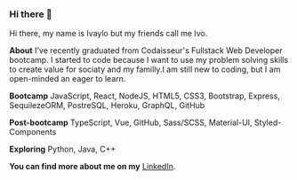 ### Hi there 👋

Hi there, my name is Ivaylo but my friends call me Ivo.

**About** I've recently graduated from Codaisseur's Fullstack Web Developer bootcamp. I started to code because I want to use my problem solving skills to 
create value for sociaty and my familly.I am still new to coding, but I am open-minded an eager to learn. 

**Bootcamp**
    JavaScript, React, NodeJS, HTML5, CSS3, Bootstrap,
    Express, SequilezeORM, PostreSQL, Heroku, GraphQL, GitHub

**Post-bootcamp**
    TypeScript, Vue, GitHub, Sass/SCSS, Material-UI, Styled-Components
    
**Exploring**
    Python, Java, C++
    
**You can find more about me on my** [LinkedIn](https://www.linkedin.com/in/ivaylo-ivo-yankov/).
<!--
**mayallzObject/mayallzObject** is a ✨ _special_ ✨ repository because its `README.md` (this file) appears on your GitHub profile.


point_left Always happy to hear from you via email as well!

Here are some ideas to get you started:

- 🔭 I’m currently working on ...
- 🌱 I’m currently learning ...
- 👯 I’m looking to collaborate on ...
- 🤔 I’m looking for help with ...
- 💬 Ask me about ...
- 📫 How to reach me: ...
- 😄 Pronouns: ...
- ⚡ Fun fact: ...
-->
